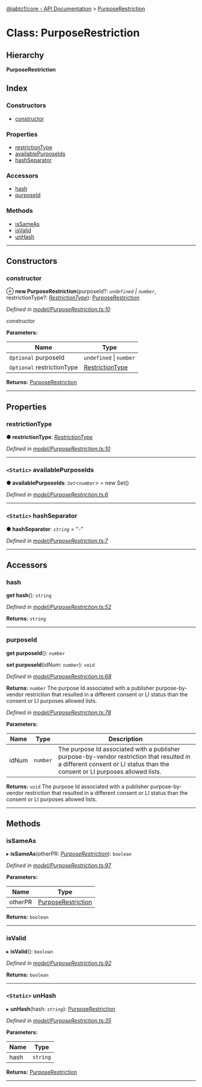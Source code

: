[@iabtcf/core - API Documentation](../README.md) > [PurposeRestriction](../classes/purposerestriction.md)

# Class: PurposeRestriction

## Hierarchy

**PurposeRestriction**

## Index

### Constructors

* [constructor](purposerestriction.md#constructor)

### Properties

* [restrictionType](purposerestriction.md#restrictiontype)
* [availablePurposeIds](purposerestriction.md#availablepurposeids)
* [hashSeparator](purposerestriction.md#hashseparator)

### Accessors

* [hash](purposerestriction.md#hash)
* [purposeId](purposerestriction.md#purposeid)

### Methods

* [isSameAs](purposerestriction.md#issameas)
* [isValid](purposerestriction.md#isvalid)
* [unHash](purposerestriction.md#unhash)

---

## Constructors

<a id="constructor"></a>

###  constructor

⊕ **new PurposeRestriction**(purposeId?: *`undefined` \| `number`*, restrictionType?: *[RestrictionType](../enums/restrictiontype.md)*): [PurposeRestriction](purposerestriction.md)

*Defined in [model/PurposeRestriction.ts:10](https://github.com/chrispaterson/iabtcf-es/blob/0ed9ac2/modules/core/src/model/PurposeRestriction.ts#L10)*

constructor

**Parameters:**

| Name | Type |
| ------ | ------ |
| `Optional` purposeId | `undefined` \| `number` |
| `Optional` restrictionType | [RestrictionType](../enums/restrictiontype.md) |

**Returns:** [PurposeRestriction](purposerestriction.md)

___

## Properties

<a id="restrictiontype"></a>

###  restrictionType

**● restrictionType**: *[RestrictionType](../enums/restrictiontype.md)*

*Defined in [model/PurposeRestriction.ts:10](https://github.com/chrispaterson/iabtcf-es/blob/0ed9ac2/modules/core/src/model/PurposeRestriction.ts#L10)*

___
<a id="availablepurposeids"></a>

### `<Static>` availablePurposeIds

**● availablePurposeIds**: *`Set`<`number`>* =  new Set()

*Defined in [model/PurposeRestriction.ts:6](https://github.com/chrispaterson/iabtcf-es/blob/0ed9ac2/modules/core/src/model/PurposeRestriction.ts#L6)*

___
<a id="hashseparator"></a>

### `<Static>` hashSeparator

**● hashSeparator**: *`string`* = "-"

*Defined in [model/PurposeRestriction.ts:7](https://github.com/chrispaterson/iabtcf-es/blob/0ed9ac2/modules/core/src/model/PurposeRestriction.ts#L7)*

___

## Accessors

<a id="hash"></a>

###  hash

**get hash**(): `string`

*Defined in [model/PurposeRestriction.ts:52](https://github.com/chrispaterson/iabtcf-es/blob/0ed9ac2/modules/core/src/model/PurposeRestriction.ts#L52)*

**Returns:** `string`

___
<a id="purposeid"></a>

###  purposeId

**get purposeId**(): `number`

**set purposeId**(idNum: *`number`*): `void`

*Defined in [model/PurposeRestriction.ts:68](https://github.com/chrispaterson/iabtcf-es/blob/0ed9ac2/modules/core/src/model/PurposeRestriction.ts#L68)*

**Returns:** `number`
The purpose Id associated with a publisher purpose-by-vendor restriction that resulted in a different consent or LI status than the consent or LI purposes allowed lists.

*Defined in [model/PurposeRestriction.ts:78](https://github.com/chrispaterson/iabtcf-es/blob/0ed9ac2/modules/core/src/model/PurposeRestriction.ts#L78)*

**Parameters:**

| Name | Type | Description |
| ------ | ------ | ------ |
| idNum | `number` |  The purpose Id associated with a publisher purpose-by-vendor restriction that resulted in a different consent or LI status than the consent or LI purposes allowed lists. |

**Returns:** `void`
The purpose Id associated with a publisher purpose-by-vendor restriction that resulted in a different consent or LI status than the consent or LI purposes allowed lists.

___

## Methods

<a id="issameas"></a>

###  isSameAs

▸ **isSameAs**(otherPR: *[PurposeRestriction](purposerestriction.md)*): `boolean`

*Defined in [model/PurposeRestriction.ts:97](https://github.com/chrispaterson/iabtcf-es/blob/0ed9ac2/modules/core/src/model/PurposeRestriction.ts#L97)*

**Parameters:**

| Name | Type |
| ------ | ------ |
| otherPR | [PurposeRestriction](purposerestriction.md) |

**Returns:** `boolean`

___
<a id="isvalid"></a>

###  isValid

▸ **isValid**(): `boolean`

*Defined in [model/PurposeRestriction.ts:92](https://github.com/chrispaterson/iabtcf-es/blob/0ed9ac2/modules/core/src/model/PurposeRestriction.ts#L92)*

**Returns:** `boolean`

___
<a id="unhash"></a>

### `<Static>` unHash

▸ **unHash**(hash: *`string`*): [PurposeRestriction](purposerestriction.md)

*Defined in [model/PurposeRestriction.ts:35](https://github.com/chrispaterson/iabtcf-es/blob/0ed9ac2/modules/core/src/model/PurposeRestriction.ts#L35)*

**Parameters:**

| Name | Type |
| ------ | ------ |
| hash | `string` |

**Returns:** [PurposeRestriction](purposerestriction.md)

___

